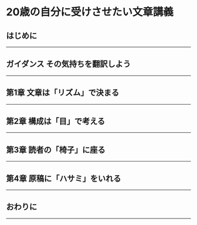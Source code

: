 # 20歳の自分に受けさせたい文章講義

## はじめに

***


## ガイダンス その気持ちを翻訳しよう

***

## 第1章 文章は「リズム」で決まる

***

## 第2章 構成は「目」で考える

***

## 第3章 読者の「椅子」に座る

***

## 第4章 原稿に「ハサミ」をいれる

***

## おわりに

***